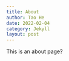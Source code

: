 ```yaml
---
title: About
author: Tao He
date: 2022-02-04
category: Jekyll
layout: post
---
```


This is an about page?
